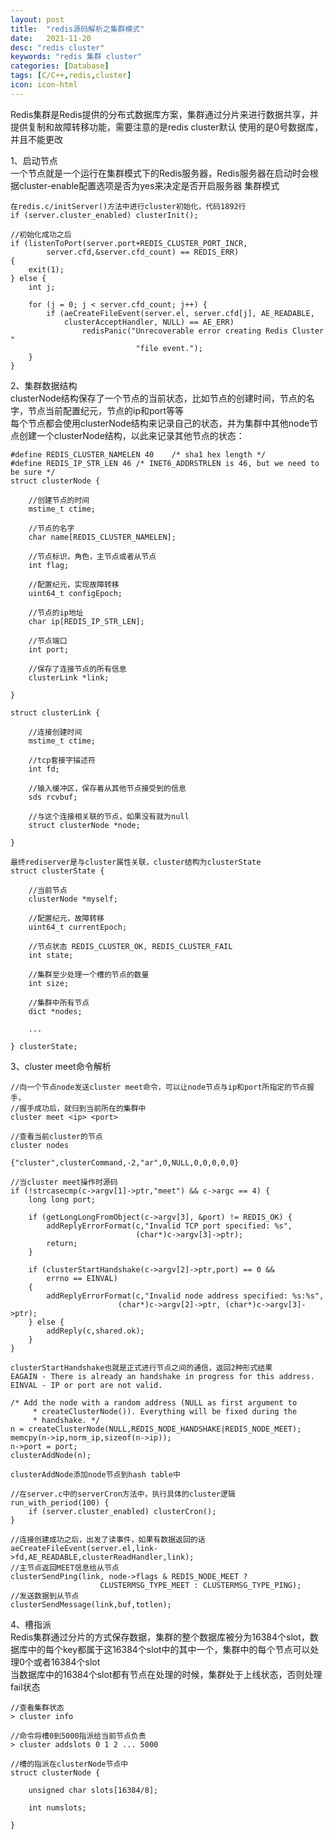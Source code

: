 ```yaml
---
layout: post
title:  "redis源码解析之集群模式"
date:   2021-11-20
desc: "redis cluster"
keywords: "redis 集群 cluster"
categories: [Database]
tags: [C/C++,redis,cluster]
icon: icon-html
---
```


Redis集群是Redis提供的分布式数据库方案，集群通过分片来进行数据共享，并提供复制和故障转移功能，需要注意的是redis cluster默认
使用的是0号数据库，并且不能更改<br/>

1、启动节点<br/>
一个节点就是一个运行在集群模式下的Redis服务器，Redis服务器在启动时会根据cluster-enable配置选项是否为yes来决定是否开启服务器
集群模式

    在redis.c/initServer()方法中进行cluster初始化，代码1892行
    if (server.cluster_enabled) clusterInit();
    
    //初始化成功之后
    if (listenToPort(server.port+REDIS_CLUSTER_PORT_INCR,
            server.cfd,&server.cfd_count) == REDIS_ERR)
    {
        exit(1);
    } else {
        int j;

        for (j = 0; j < server.cfd_count; j++) {
            if (aeCreateFileEvent(server.el, server.cfd[j], AE_READABLE,
                clusterAcceptHandler, NULL) == AE_ERR)
                    redisPanic("Unrecoverable error creating Redis Cluster "
                                "file event.");
        }
    }
    
2、集群数据结构<br/>
clusterNode结构保存了一个节点的当前状态，比如节点的创建时间，节点的名字，节点当前配置纪元，节点的ip和port等等<br/>
每个节点都会使用clusterNode结构来记录自己的状态，并为集群中其他node节点创建一个clusterNode结构，以此来记录其他节点的状态：

    #define REDIS_CLUSTER_NAMELEN 40    /* sha1 hex length */
    #define REDIS_IP_STR_LEN 46 /* INET6_ADDRSTRLEN is 46, but we need to be sure */
    struct clusterNode {
    
        //创建节点的时间
        mstime_t ctime;
        
        //节点的名字
        char name[REDIS_CLUSTER_NAMELEN];
        
        //节点标识，角色，主节点或者从节点
        int flag;
        
        //配置纪元，实现故障转移
        uint64_t configEpoch;
        
        //节点的ip地址
        char ip[REDIS_IP_STR_LEN];
        
        //节点端口
        int port;
        
        //保存了连接节点的所有信息
        clusterLink *link;
    
    }
    
    struct clusterLink {
    
        //连接创建时间
        mstime_t ctime;

        //tcp套接字描述符
        int fd;
        
        //输入缓冲区，保存着从其他节点接受到的信息
        sds rcvbuf;
        
        //与这个连接相关联的节点，如果没有就为null
        struct clusterNode *node;
    
    } 
    
    最终rediserver是与cluster属性关联，cluster结构为clusterState
    struct clusterState {
        
        //当前节点
        clusterNode *myself;
        
        //配置纪元，故障转移
        uint64_t currentEpoch;
        
        //节点状态 REDIS_CLUSTER_OK, REDIS_CLUSTER_FAIL
        int state;     
        
        //集群至少处理一个槽的节点的数量 
        int size;            
        
        //集群中所有节点
        dict *nodes;         
        
        ...
        
    } clusterState;

3、cluster meet命令解析

    //向一个节点node发送cluster meet命令，可以让node节点与ip和port所指定的节点握手，
    //握手成功后，就归到当前所在的集群中
    cluster meet <ip> <port>
    
    //查看当前cluster的节点
    cluster nodes
    
    {"cluster",clusterCommand,-2,"ar",0,NULL,0,0,0,0,0}
    
    //当cluster meet操作时源码
    if (!strcasecmp(c->argv[1]->ptr,"meet") && c->argc == 4) {
        long long port;

        if (getLongLongFromObject(c->argv[3], &port) != REDIS_OK) {
            addReplyErrorFormat(c,"Invalid TCP port specified: %s",
                                (char*)c->argv[3]->ptr);
            return;
        }

        if (clusterStartHandshake(c->argv[2]->ptr,port) == 0 &&
            errno == EINVAL)
        {
            addReplyErrorFormat(c,"Invalid node address specified: %s:%s",
                            (char*)c->argv[2]->ptr, (char*)c->argv[3]->ptr);
        } else {
            addReply(c,shared.ok);
        }
    }
    
    clusterStartHandshake也就是正式进行节点之间的通信，返回2种形式结果
    EAGAIN - There is already an handshake in progress for this address.
    EINVAL - IP or port are not valid.
    
    /* Add the node with a random address (NULL as first argument to
         * createClusterNode()). Everything will be fixed during the
         * handshake. */
    n = createClusterNode(NULL,REDIS_NODE_HANDSHAKE|REDIS_NODE_MEET);
    memcpy(n->ip,norm_ip,sizeof(n->ip));
    n->port = port;
    clusterAddNode(n);
    
    clusterAddNode添加node节点到hash table中
    
    //在server.c中的serverCron方法中，执行具体的cluster逻辑
    run_with_period(100) {
        if (server.cluster_enabled) clusterCron();
    }
    
    //连接创建成功之后，出发了读事件，如果有数据返回的话
    aeCreateFileEvent(server.el,link->fd,AE_READABLE,clusterReadHandler,link);
    //主节点返回MEET信息给从节点
    clusterSendPing(link, node->flags & REDIS_NODE_MEET ?
                        CLUSTERMSG_TYPE_MEET : CLUSTERMSG_TYPE_PING);
    //发送数据到从节点
    clusterSendMessage(link,buf,totlen);
    
4、槽指派<br/>
Redis集群通过分片的方式保存数据，集群的整个数据库被分为16384个slot，数据库中的每个key都属于这16384个slot中的其中一个，集群中的每个节点可以处理0个或者16384个slot<br/>
当数据库中的16384个slot都有节点在处理的时候，集群处于上线状态，否则处理fail状态

    //查看集群状态
    > cluster info
       
    //命令将槽0到5000指派给当前节点负责   
    > cluster addslots 0 1 2 ... 5000
    
    //槽的指派在clusterNode节点中
    struct clusterNode {
    
        unsigned char slots[16384/8];
        
        int numslots;
    
    }
    